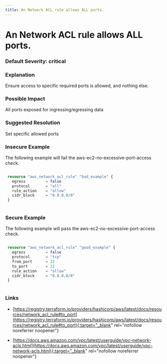 ```yaml
---
title: An Network ACL rule allows ALL ports.
---
```


# An Network ACL rule allows ALL ports.

### Default Severity: <span class="severity critical">critical</span>

### Explanation

Ensure access to specific required ports is allowed, and nothing else.

### Possible Impact
All ports exposed for ingressing/egressing data

### Suggested Resolution
Set specific allowed ports


### Insecure Example

The following example will fail the aws-ec2-no-excessive-port-access check.
```terraform

 resource "aws_network_acl_rule" "bad_example" {
   egress         = false
   protocol       = "all"
   rule_action    = "allow"
   cidr_block     = "0.0.0.0/0"
 }
 
```



### Secure Example

The following example will pass the aws-ec2-no-excessive-port-access check.
```terraform

 resource "aws_network_acl_rule" "good_example" {
   egress         = false
   protocol       = "tcp"
   from_port      = 22
   to_port        = 22
   rule_action    = "allow"
   cidr_block     = "0.0.0.0/0"
 }
 
```



### Links


- [https://registry.terraform.io/providers/hashicorp/aws/latest/docs/resources/network_acl_rule#to_port](https://registry.terraform.io/providers/hashicorp/aws/latest/docs/resources/network_acl_rule#to_port){:target="_blank" rel="nofollow noreferrer noopener"}

- [https://docs.aws.amazon.com/vpc/latest/userguide/vpc-network-acls.html](https://docs.aws.amazon.com/vpc/latest/userguide/vpc-network-acls.html){:target="_blank" rel="nofollow noreferrer noopener"}



